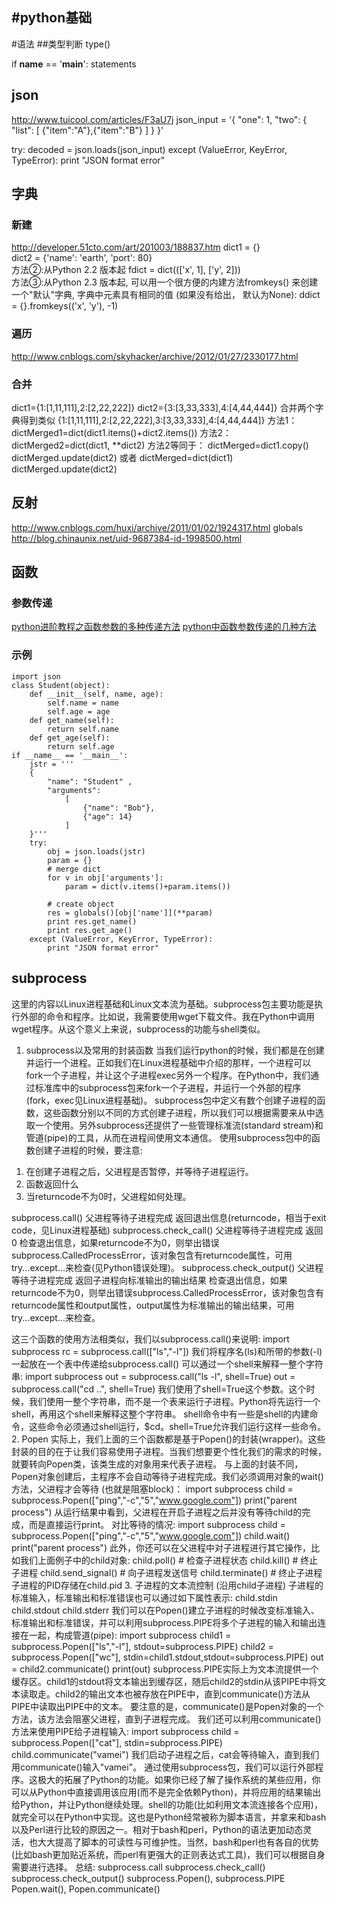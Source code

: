 #python基础
-----
#语法
##类型判断
type()



if __name__ == '__main__':
    statements


## json
http://www.tuicool.com/articles/F3aU7j
json_input = '{ "one": 1, "two": { "list": [ {"item":"A"},{"item":"B"} ] } }'
 
try:
    decoded = json.loads(json_input)
except (ValueError, KeyError, TypeError):
    print "JSON format error"

## 字典
### 新建
http://developer.51cto.com/art/201003/188837.htm
dict1 = {}  
dict2 = {'name': 'earth', 'port': 80}  
方法②:从Python 2.2 版本起
fdict = dict((['x', 1], ['y', 2]))  
方法③:从Python 2.3 版本起, 可以用一个很方便的内建方法fromkeys() 来创建一个"默认"字典, 字典中元素具有相同的值 (如果没有给出， 默认为None):
ddict = {}.fromkeys(('x', 'y'), -1)  

### 遍历
http://www.cnblogs.com/skyhacker/archive/2012/01/27/2330177.html

### 合并
dict1={1:[1,11,111],2:[2,22,222]}
dict2={3:[3,33,333],4:[4,44,444]}
合并两个字典得到类似
{1:[1,11,111],2:[2,22,222],3:[3,33,333],4:[4,44,444]}
方法1：
dictMerged1=dict(dict1.items()+dict2.items())
方法2：
dictMerged2=dict(dict1, **dict2)
方法2等同于：
dictMerged=dict1.copy()
dictMerged.update(dict2)
或者
dictMerged=dict(dict1)
dictMerged.update(dict2)


## 反射
http://www.cnblogs.com/huxi/archive/2011/01/02/1924317.html
globals
http://blog.chinaunix.net/uid-9687384-id-1998500.html

## 函数
### 参数传递
[python进阶教程之函数参数的多种传递方法](http://www.jb51.net/article/54503.htm)
[python中函数参数传递的几种方法](http://www.douban.com/note/13413855/)


### 示例
    import json
    class Student(object):
        def __init__(self, name, age):
            self.name = name
            self.age = age
        def get_name(self):
            return self.name
        def get_age(self):
            return self.age
    if __name__ == '__main__':
        jstr = '''
        {
            "name": "Student" ,
            "arguments": 
                [
                    {"name": "Bob"},
                    {"age": 14}
                ]
        }'''
        try:
            obj = json.loads(jstr)
            param = {}
            # merge dict
            for v in obj['arguments']:
                param = dict(v.items()+param.items())
                
            # create object
            res = globals()[obj['name']](**param)
            print res.get_name()
            print res.get_age()
        except (ValueError, KeyError, TypeError):
            print "JSON format error"









## subprocess
这里的内容以Linux进程基础和Linux文本流为基础。subprocess包主要功能是执行外部的命令和程序。比如说，我需要使用wget下载文件。我在Python中调用wget程序。从这个意义上来说，subprocess的功能与shell类似。

1. subprocess以及常用的封装函数
当我们运行python的时候，我们都是在创建并运行一个进程。正如我们在Linux进程基础中介绍的那样，一个进程可以fork一个子进程，并让这个子进程exec另外一个程序。在Python中，我们通过标准库中的subprocess包来fork一个子进程，并运行一个外部的程序(fork，exec见Linux进程基础)。
subprocess包中定义有数个创建子进程的函数，这些函数分别以不同的方式创建子进程，所以我们可以根据需要来从中选取一个使用。另外subprocess还提供了一些管理标准流(standard stream)和管道(pipe)的工具，从而在进程间使用文本通信。
使用subprocess包中的函数创建子进程的时候，要注意:
1) 在创建子进程之后，父进程是否暂停，并等待子进程运行。
2) 函数返回什么
3) 当returncode不为0时，父进程如何处理。

subprocess.call()
父进程等待子进程完成
返回退出信息(returncode，相当于exit code，见Linux进程基础)
subprocess.check_call()
父进程等待子进程完成
返回0
检查退出信息，如果returncode不为0，则举出错误subprocess.CalledProcessError，该对象包含有returncode属性，可用try...except...来检查(见Python错误处理)。
subprocess.check_output()
父进程等待子进程完成
返回子进程向标准输出的输出结果
检查退出信息，如果returncode不为0，则举出错误subprocess.CalledProcessError，该对象包含有returncode属性和output属性，output属性为标准输出的输出结果，可用try...except...来检查。

这三个函数的使用方法相类似，我们以subprocess.call()来说明:
import subprocess 
rc = subprocess.call(["ls","-l"]) 
我们将程序名(ls)和所带的参数(-l)一起放在一个表中传递给subprocess.call()
可以通过一个shell来解释一整个字符串:
import subprocess 
out = subprocess.call("ls -l", shell=True) 
out = subprocess.call("cd ..", shell=True) 
我们使用了shell=True这个参数。这个时候，我们使用一整个字符串，而不是一个表来运行子进程。Python将先运行一个shell，再用这个shell来解释这整个字符串。
shell命令中有一些是shell的内建命令，这些命令必须通过shell运行，$cd。shell=True允许我们运行这样一些命令。
2. Popen
实际上，我们上面的三个函数都是基于Popen()的封装(wrapper)。这些封装的目的在于让我们容易使用子进程。当我们想要更个性化我们的需求的时候，就要转向Popen类，该类生成的对象用来代表子进程。
与上面的封装不同，Popen对象创建后，主程序不会自动等待子进程完成。我们必须调用对象的wait()方法，父进程才会等待 (也就是阻塞block)：
import subprocess 
child = subprocess.Popen(["ping","-c","5","www.google.com"]) 
print("parent process") 
从运行结果中看到，父进程在开启子进程之后并没有等待child的完成，而是直接运行print。
对比等待的情况:
import subprocess 
child = subprocess.Popen(["ping","-c","5","www.google.com"]) 
child.wait() 
print("parent process") 
此外，你还可以在父进程中对子进程进行其它操作，比如我们上面例子中的child对象:
child.poll()           # 检查子进程状态
child.kill()           # 终止子进程
child.send_signal()    # 向子进程发送信号
child.terminate()      # 终止子进程
子进程的PID存储在child.pid
3. 子进程的文本流控制
(沿用child子进程) 子进程的标准输入，标准输出和标准错误也可以通过如下属性表示:
child.stdin
child.stdout
child.stderr
我们可以在Popen()建立子进程的时候改变标准输入、标准输出和标准错误，并可以利用subprocess.PIPE将多个子进程的输入和输出连接在一起，构成管道(pipe):
import subprocess 
child1 = subprocess.Popen(["ls","-l"], stdout=subprocess.PIPE) 
child2 = subprocess.Popen(["wc"], stdin=child1.stdout,stdout=subprocess.PIPE) 
out = child2.communicate() 
print(out)
subprocess.PIPE实际上为文本流提供一个缓存区。child1的stdout将文本输出到缓存区，随后child2的stdin从该PIPE中将文本读取走。child2的输出文本也被存放在PIPE中，直到communicate()方法从PIPE中读取出PIPE中的文本。
要注意的是，communicate()是Popen对象的一个方法，该方法会阻塞父进程，直到子进程完成。
我们还可以利用communicate()方法来使用PIPE给子进程输入:
import subprocess 
child = subprocess.Popen(["cat"], stdin=subprocess.PIPE) 
child.communicate("vamei") 
我们启动子进程之后，cat会等待输入，直到我们用communicate()输入"vamei"。
通过使用subprocess包，我们可以运行外部程序。这极大的拓展了Python的功能。如果你已经了解了操作系统的某些应用，你可以从Python中直接调用该应用(而不是完全依赖Python)，并将应用的结果输出给Python，并让Python继续处理。shell的功能(比如利用文本流连接各个应用)，就完全可以在Python中实现。这也是Python经常被称为脚本语言，并拿来和bash以及Perl进行比较的原因之一。相对于bash和perl，Python的语法更加动态灵活，也大大提高了脚本的可读性与可维护性。当然，bash和perl也有各自的优势(比如bash更加贴近系统，而perl有更强大的正则表达式工具)，我们可以根据自身需要进行选择。
总结:
subprocess.call
subprocess.check_call()
subprocess.check_output()
subprocess.Popen(), subprocess.PIPE
Popen.wait(), Popen.communicate()




